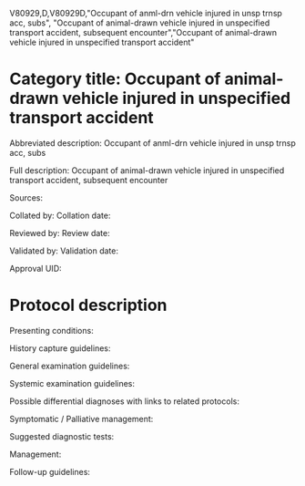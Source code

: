 V80929,D,V80929D,"Occupant of anml-drn vehicle injured in unsp trnsp acc, subs", "Occupant of animal-drawn vehicle injured in unspecified transport accident, subsequent encounter","Occupant of animal-drawn vehicle injured in unspecified transport accident"
# Category title: Occupant of animal-drawn vehicle injured in unspecified transport accident

Abbreviated description: Occupant of anml-drn vehicle injured in unsp trnsp acc, subs

Full description: Occupant of animal-drawn vehicle injured in unspecified transport accident, subsequent encounter

Sources:

Collated by:
Collation date:

Reviewed by:
Review date:

Validated by:
Validation date:

Approval UID:

# Protocol description

Presenting conditions:

History capture guidelines:

General examination guidelines:

Systemic examination guidelines:

Possible differential diagnoses with links to related protocols:

Symptomatic / Palliative management:

Suggested diagnostic tests:

Management:

Follow-up guidelines:
